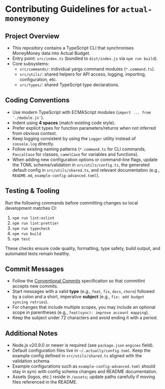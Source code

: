 # Contributing Guidelines for `actual-moneymoney`

## Project Overview
- This repository contains a TypeScript CLI that synchronises MoneyMoney data into Actual Budget.
- Entry point: `src/index.ts` (bundled to `dist/index.js` via `npm run build`).
- Core subsystems:
  - `src/commands/`: individual yargs command modules (`*.command.ts`).
  - `src/utils/`: shared helpers for API access, logging, importing, configuration, etc.
  - `src/types/`: shared TypeScript type declarations.

## Coding Conventions
- Use modern TypeScript with ECMAScript modules (`import ... from './module.js'`).
- Indent using **4 spaces** (match existing code style).
- Prefer explicit types for function parameters/returns when not inferred from obvious context.
- Keep logging consistent by using the `Logger` utility instead of `console.log` directly.
- Follow existing naming patterns (`*.command.ts` for CLI commands, `PascalCase` for classes, `camelCase` for variables and functions).
- When adding new configuration options or command-line flags, update the TOML schema/validation in `src/utils/config.ts`, the generated default config in `src/utils/shared.ts`, and relevant documentation (e.g., `README.md`, `example-config-advanced.toml`).

## Testing & Tooling
Run the following commands before committing changes so local development matches CI:
1. `npm run lint:eslint`
2. `npm run lint:prettier`
3. `npm run typecheck`
4. `npm run build`
5. `npm test`

These checks ensure code quality, formatting, type safety, build output, and automated tests remain healthy.

## Commit Messages
- Follow the [Conventional Commits](https://www.conventionalcommits.org/) specification so that commitlint accepts new commits.
- Start messages with a valid **type** (e.g., `feat`, `fix`, `docs`, `chore`) followed by a colon and a short, imperative **subject** (e.g., `fix: add budget syncing retries`).
- For changes that include multiple scopes, you may include an optional scope in parentheses (e.g., `feat(sync): improve account mapping`).
- Keep the subject under 72 characters and avoid ending it with a period.

## Additional Notes
- Node.js v20.9.0 or newer is required (see `package.json` `engines` field).
- Default configuration files live in `~/.actually/config.toml`. Keep the example config defined in `src/utils/shared.ts` aligned with the validation schema.
- Example configurations such as `example-config-advanced.toml` should stay in sync with config schema changes and README documentation.
- Assets (logos, etc.) reside in `/assets`; update paths carefully if moving files referenced in the README.
